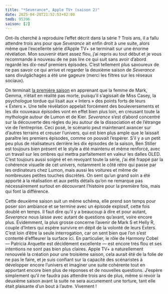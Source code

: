 ```yaml
---
title: "*Severance*, Apple TV+ (saison 2)"
date: 2025-04-28T21:52:53+02:00
tmdb: 95396 
saison: [2]
---
```


Ont-ils cherché à reproduire l’effet décrit dans la série ? Trois ans, il a fallu attendre trois ans pour que *Severance* ait enfin droit à une suite, alors même que l’excellente série d’Apple TV+ se terminait sur une énorme révélation. Mon souvenir étant assez flou, j’ai repris au tout début et je vous recommande à nouveau de ne pas lire ce qui suit sans avoir d’abord regardé les dix-neuf premiers épisodes. C’est tellement plus savoureux de ne pas savoir ce qui arrive et regarder la deuxième saison de *Severance* sans divulgâchages a été une gageure (merci les filtres sur les réseaux sociaux).

On terminait [la première saison](/serie/severance-apple-tv+/) en apprenant que la femme de Mark, Gemma, n’était en réalité pas morte, puisqu’il s’agissait de Miss Casey, la psychologue tordue qui lisait aux « Inters » des points forts de leurs « Exters ». Une telle révélation appelait forcément des bouleversements et les dix nouveaux épisodes vont en effet bien plus loin, en creusant toute la mythologie autour de Lumon et de Kier. *Severance* s’est d’abord concentré sur la découverte des règles du jeu autour de la dissociation et de l’étrange vie de l’entreprise. Ceci posé, le scénario peut maintenant avancer sur d’autres terrains et creuser l’univers, qui est bien plus ample que le laissait paraître les premiers épisodes, comme on pouvait l’espérer. S’il y a un petit peu plus de réalisateurs derrière les dix épisodes de la saison, Ben Stiller est toujours bien présent et le style a été maintenu et même renforcé, avec un travail sur les ombres qui mettra parfaitement en valeur les dalles OLED. C’est toujours aussi soigné et en revoyant toute la série, j’ai été frappé par la cohérence visuelle de cet univers, notamment le côté rétro qui passe par les ordinateurs chez Lumon, mais aussi les voitures et même de nombreuses petites touches discrètes. On sent qu’un grand soin a été apporté à la réalisation et aux petits détails qu’on ne remarque pas nécessairement surtout en découvrant l’histoire pour la première fois, mais qui font la différence.

Cette deuxième saison suit un même schéma, elle prend son temps pour poser son ambiance et se termine avec un épisode explosif, cette fois doublé en temps. Il faut dire qu’il y a beaucoup à dire et pour autant, *Severance* nous laisse avec autant de questions qu’avant, voire encore plus. Évidemment, la plus grosse concerne l’avenir de Mark S et Helly R, couple d’Inters qui espère survivre en dépit de la volonté de leurs Exters. C’est loin d’être la seule interrogation, car on sent bien que l’on s’est contenté d’effleurer la surface ici. En particulier, le rôle de Harmony Cobel — Patricia Arquette est décidément excellente — est encore très flou et ses intentions ne sont pas bien plus claires. Apple TV+ a naturellement renouvelé la création pour une troisième saison, cela aurait été de la folie de ne pas le faire, et je suis confiant sur la capacité des scénaristes à développer encore l’univers et imaginer une suite cohérente tout en apportant encore bien plus de réponses et de nouvelles questions. J’espère simplement qu’il ne faudra pas attendre trois ans de plus, même si revoir la deuxième saison avant la suite ne sera aucunement une torture, tant elle était plaisante d’un bout à l’autre. Vivement !